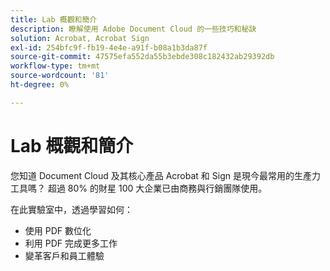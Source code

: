 ```yaml
---
title: Lab 概觀和簡介
description: 瞭解使用 Adobe Document Cloud 的一些技巧和秘訣
solution: Acrobat, Acrobat Sign
exl-id: 254bfc9f-fb19-4e4e-a91f-b08a1b3da87f
source-git-commit: 47575efa552da55b3ebde308c182432ab29392db
workflow-type: tm+mt
source-wordcount: '81'
ht-degree: 0%

---
```


# Lab 概觀和簡介

您知道 Document Cloud 及其核心產品 Acrobat 和 Sign 是現今最常用的生產力工具嗎？ 超過 80% 的財星 100 大企業已由商務與行銷團隊使用。

在此實驗室中，透過學習如何：

* 使用 PDF 數位化
* 利用 PDF 完成更多工作
* 變革客戶和員工體驗
